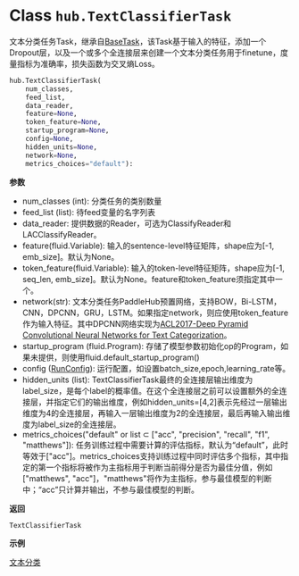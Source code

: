 # Class `hub.TextClassifierTask`
文本分类任务Task，继承自[BaseTask](base_task.md)，该Task基于输入的特征，添加一个Dropout层，以及一个或多个全连接层来创建一个文本分类任务用于finetune，度量指标为准确率，损失函数为交叉熵Loss。
```python
hub.TextClassifierTask(
    num_classes,
    feed_list,
    data_reader,
    feature=None,
    token_feature=None,
    startup_program=None,
    config=None,
    hidden_units=None,
    network=None,
    metrics_choices="default"):
```

**参数**

* num_classes (int): 分类任务的类别数量
* feed_list (list): 待feed变量的名字列表
* data_reader: 提供数据的Reader，可选为ClassifyReader和LACClassifyReader。
* feature(fluid.Variable): 输入的sentence-level特征矩阵，shape应为[-1, emb_size]。默认为None。
* token_feature(fluid.Variable): 输入的token-level特征矩阵，shape应为[-1, seq_len, emb_size]。默认为None。feature和token_feature须指定其中一个。
* network(str): 文本分类任务PaddleHub预置网络，支持BOW，Bi-LSTM，CNN，DPCNN，GRU，LSTM。如果指定network，则应使用token_feature作为输入特征。其中DPCNN网络实现为[ACL2017-Deep Pyramid Convolutional Neural Networks for Text Categorization](https://www.aclweb.org/anthology/P17-1052.pdf)。
* startup_program (fluid.Program): 存储了模型参数初始化op的Program，如果未提供，则使用fluid.default_startup_program()
* config ([RunConfig](../config.md)): 运行配置，如设置batch_size,epoch,learning_rate等。
* hidden_units (list): TextClassifierTask最终的全连接层输出维度为label_size，是每个label的概率值。在这个全连接层之前可以设置额外的全连接层，并指定它们的输出维度，例如hidden_units=[4,2]表示先经过一层输出维度为4的全连接层，再输入一层输出维度为2的全连接层，最后再输入输出维度为label_size的全连接层。
* metrics_choices("default" or list ⊂ ["acc", "precision", "recall", "f1", "matthews"]): 任务训练过程中需要计算的评估指标，默认为“default”，此时等效于["acc"]。metrics_choices支持训练过程中同时评估多个指标，其中指定的第一个指标将被作为主指标用于判断当前得分是否为最佳分值，例如["matthews", "acc"]，"matthews"将作为主指标，参与最佳模型的判断中；“acc”只计算并输出，不参与最佳模型的判断。

**返回**

`TextClassifierTask`

**示例**

[文本分类](../../../demo/text_classification/text_cls.py)
